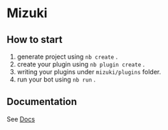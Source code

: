 # Mizuki

## How to start

1. generate project using `nb create` .
2. create your plugin using `nb plugin create` .
3. writing your plugins under `mizuki/plugins` folder.
4. run your bot using `nb run` .

## Documentation

See [Docs](https://v2.nonebot.dev/)

